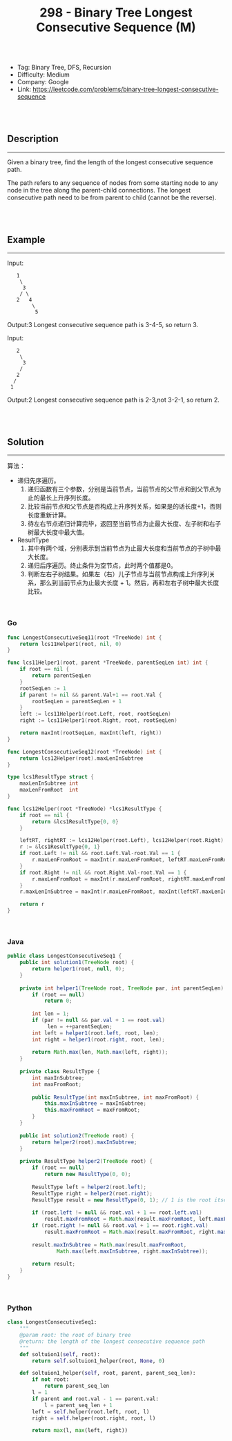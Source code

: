 # <center>298 - Binary Tree Longest Consecutive Sequence (M)</center> 



<br></br>

* Tag: Binary Tree, DFS, Recursion
* Difficulty: Medium
* Company: Google
* Link: https://leetcode.com/problems/binary-tree-longest-consecutive-sequence

<br></br>



## Description
----
Given a binary tree, find the length of the longest consecutive sequence path.

The path refers to any sequence of nodes from some starting node to any node in the tree along the parent-child connections. The longest consecutive path need to be from parent to child (cannot be the reverse).

<br></br>



## Example
----
Input:
```
   1
    \
     3
    / \
   2   4
        \
         5
```

Output:3 Longest consecutive sequence path is 3-4-5, so return 3.

Input:
```
   2
    \
     3
    / 
   2    
  / 
 1
```

Output:2 Longest consecutive sequence path is 2-3,not 3-2-1, so return 2.

<br></br>



## Solution
----
算法：
- 递归先序遍历。
    1. 递归函数有三个参数，分别是当前节点，当前节点的父节点和到父节点为止的最长上升序列长度。
	2. 比较当前节点和父节点是否构成上升序列关系，如果是的话长度+1，否则长度重新计算。
	3. 待左右节点递归计算完毕，返回至当前节点为止最大长度、左子树和右子树最大长度中最大值。
- ResultType
	1. 其中有两个域，分别表示到当前节点为止最大长度和当前节点的子树中最大长度。
	2. 递归后序遍历。终止条件为空节点，此时两个值都是0。
	3. 判断左右子树结果。如果左（右）儿子节点与当前节点构成上升序列关系，那么到当前节点为止最大长度 + 1。然后，再和左右子树中最大长度比较。

<br>


### Go
```go
func LongestConsecutiveSeq11(root *TreeNode) int {
	return lcs11Helper1(root, nil, 0)
}

func lcs11Helper1(root, parent *TreeNode, parentSeqLen int) int {
	if root == nil {
		return parentSeqLen
	}
	rootSeqLen := 1
	if parent != nil && parent.Val+1 == root.Val {
		rootSeqLen = parentSeqLen + 1
	}
	left := lcs11Helper1(root.Left, root, rootSeqLen)
	right := lcs11Helper1(root.Right, root, rootSeqLen)

	return maxInt(rootSeqLen, maxInt(left, right))
}
```

```go
func LongestConsecutiveSeq12(root *TreeNode) int {
	return lcs12Helper(root).maxLenInSubtree
}

type lcs1ResultType struct {
	maxLenInSubtree int
	maxLenFromRoot  int
}

func lcs12Helper(root *TreeNode) *lcs1ResultType {
	if root == nil {
		return &lcs1ResultType{0, 0}
	}

	leftRT, rightRT := lcs12Helper(root.Left), lcs12Helper(root.Right)
	r := &lcs1ResultType{0, 1}
	if root.Left != nil && root.Left.Val-root.Val == 1 {
		r.maxLenFromRoot = maxInt(r.maxLenFromRoot, leftRT.maxLenFromRoot+1)
	}
	if root.Right != nil && root.Right.Val-root.Val == 1 {
		r.maxLenFromRoot = maxInt(r.maxLenFromRoot, rightRT.maxLenFromRoot+1)
	}
	r.maxLenInSubtree = maxInt(r.maxLenFromRoot, maxInt(leftRT.maxLenInSubtree, rightRT.maxLenInSubtree))

	return r
}
```

<br>


### Java
```java
public class LongestConsecutiveSeq1 {
	public int solution1(TreeNode root) {
        return helper1(root, null, 0);
    }
    
	private int helper1(TreeNode root, TreeNode par, int parentSeqLen) {
		if (root == null)
			return 0;
		
		int len = 1;
		if (par != null && par.val + 1 == root.val)
			 len = ++parentSeqLen;
		int left = helper1(root.left, root, len);
		int right = helper1(root.right, root, len);
		
		return Math.max(len, Math.max(left, right));
	}
	
	private class ResultType {
		int maxInSubtree;
		int maxFromRoot;
		
		public ResultType(int maxInSubtree, int maxFromRoot) {
			this.maxInSubtree = maxInSubtree;
			this.maxFromRoot = maxFromRoot;
		}
	}
 
	public int solution2(TreeNode root) {
		return helper2(root).maxInSubtree;
	}
 
	private ResultType helper2(TreeNode root) {
		if (root == null) 
			return new ResultType(0, 0);
     
		ResultType left = helper2(root.left);
		ResultType right = helper2(root.right);
		ResultType result = new ResultType(0, 1); // 1 is the root itself.
     
		if (root.left != null && root.val + 1 == root.left.val) 
			result.maxFromRoot = Math.max(result.maxFromRoot, left.maxFromRoot + 1);
		if (root.right != null && root.val + 1 == root.right.val) 
			result.maxFromRoot = Math.max(result.maxFromRoot, right.maxFromRoot + 1);
     
		result.maxInSubtree = Math.max(result.maxFromRoot, 
				Math.max(left.maxInSubtree, right.maxInSubtree));
     
		return result;
	}
}
```

<br>


### Python
```python
class LongestConsecutiveSeq1:
    """
    @param root: the root of binary tree
    @return: the length of the longest consecutive sequence path
    """
    def soltuion1(self, root):
        return self.soltuion1_helper(root, None, 0)

    def soltuion1_helper(self, root, parent, parent_seq_len):
        if not root:
            return parent_seq_len
        l = 1
        if parent and root.val - 1 == parent.val:
            l = parent_seq_len + 1
        left = self.helper(root.left, root, l)
        right = self.helper(root.right, root, l)

        return max(l, max(left, right))
```